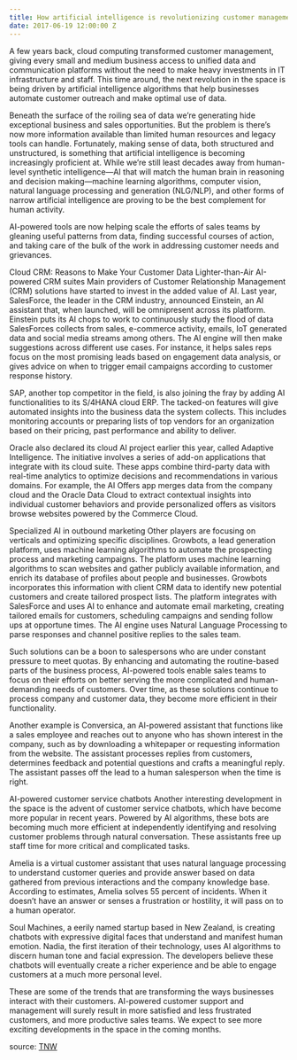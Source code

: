 ```yaml
---
title: How artificial intelligence is revolutionizing customer management
date: 2017-06-19 12:00:00 Z
---
```


A few years back, cloud computing transformed customer management, giving every small and medium business access to unified data and communication platforms without the need to make heavy investments in IT infrastructure and staff. This time around, the next revolution in the space is being driven by artificial intelligence algorithms that help businesses automate customer outreach and make optimal use of data.

Beneath the surface of the roiling sea of data we’re generating hide exceptional business and sales opportunities. But the problem is there’s now more information available than limited human resources and legacy tools can handle.
Fortunately, making sense of data, both structured and unstructured, is something that artificial intelligence is becoming increasingly proficient at. While we’re still least decades away from human-level synthetic intelligence—AI that will match the human brain in reasoning and decision making—machine learning algorithms, computer vision, natural language processing and generation (NLG/NLP), and other forms of narrow artificial intelligence are proving to be the best complement for human activity.

AI-powered tools are now helping scale the efforts of sales teams by gleaning useful patterns from data, finding successful courses of action, and taking care of the bulk of the work in addressing customer needs and grievances.

Cloud CRM: Reasons to Make Your Customer Data Lighter-than-Air
AI-powered CRM suites
Main providers of Customer Relationship Management (CRM) solutions have started to invest in the added value of AI. Last year, SalesForce, the leader in the CRM industry, announced Einstein, an AI assistant that, when launched, will be omnipresent across its platform. Einstein puts its AI chops to work to continuously study the flood of data SalesForces collects from sales, e-commerce activity, emails, IoT generated data and social media streams among others. The AI engine will then make suggestions across different use cases. For instance, it helps sales reps focus on the most promising leads based on engagement data analysis, or gives advice on when to trigger email campaigns according to customer response history.

SAP, another top competitor in the field, is also joining the fray by adding AI functionalities to its S/4HANA cloud ERP. The tacked-on features will give automated insights into the business data the system collects. This includes monitoring accounts or preparing lists of top vendors for an organization based on their pricing, past performance and ability to deliver.

Oracle also declared its cloud AI project earlier this year, called Adaptive Intelligence. The initiative involves a series of add-on applications that integrate with its cloud suite. These apps combine third-party data with real-time analytics to optimize decisions and recommendations in various domains. For example, the AI Offers app merges data from the company cloud and the Oracle Data Cloud to extract contextual insights into individual customer behaviors and provide personalized offers as visitors browse websites powered by the Commerce Cloud.


Specialized AI in outbound marketing
Other players are focusing on verticals and optimizing specific disciplines. Growbots, a lead generation platform, uses machine learning algorithms to automate the prospecting process and marketing campaigns. The platform uses machine learning algorithms to scan websites and gather publicly available information, and enrich its database of profiles about people and businesses. Growbots incorporates this information with client CRM data to identify new potential customers and create tailored prospect lists. The platform integrates with SalesForce and uses AI to enhance and automate email marketing, creating tailored emails for customers, scheduling campaigns and sending follow ups at opportune times. The AI engine uses Natural Language Processing to parse responses and channel positive replies to the sales team.

Such solutions can be a boon to salespersons who are under constant pressure to meet quotas. By enhancing and automating the routine-based parts of the business process, AI-powered tools enable sales teams to focus on their efforts on better serving the more complicated and human-demanding needs of customers. Over time, as these solutions continue to process company and customer data, they become more efficient in their functionality.

Another example is Conversica, an AI-powered assistant that functions like a sales employee and reaches out to anyone who has shown interest in the company, such as by downloading a whitepaper or requesting information from the website. The assistant processes replies from customers, determines feedback and potential questions and crafts a meaningful reply. The assistant passes off the lead to a human salesperson when the time is right.


AI-powered customer service chatbots
Another interesting development in the space is the advent of customer service chatbots, which have become more popular in recent years. Powered by AI algorithms, these bots are becoming much more efficient at independently identifying and resolving customer problems through natural conversation. These assistants free up staff time for more critical and complicated tasks.

Amelia is a virtual customer assistant that uses natural language processing to understand customer queries and provide answer based on data gathered from previous interactions and the company knowledge base. According to estimates, Amelia solves 55 percent of incidents. When it doesn’t have an answer or senses a frustration or hostility, it will pass on to a human operator.

Soul Machines, a eerily named startup based in New Zealand, is creating chatbots with expressive digital faces that understand and manifest human emotion. Nadia, the first iteration of their technology, uses AI algorithms to discern human tone and facial expression. The developers believe these chatbots will eventually create a richer experience and be able to engage customers at a much more personal level.

These are some of the trends that are transforming the ways businesses interact with their customers. AI-powered customer support and management will surely result in more satisfied and less frustrated customers, and more productive sales teams. We expect to see more exciting developments in the space in the coming months.

source: [TNW](https://thenextweb.com/contributors/2017/06/12/artificial-intelligence-revolutionizing-customer-management/)